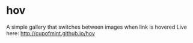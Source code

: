 # hov

A simple gallery that switches between images when link is hovered 
Live here: <http://cupofmint.github.io/hov>
